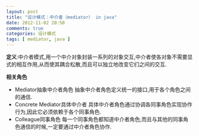 ```yaml
---
layout: post
title: "设计模式：中介者（mediator） in java"
date: 2012-11-02 20:50
comments: true
categories: 设计模式
tags: [ mediator, java ]
---
```

**定义**:中介者模式,用一个中介对象封装一系列的对象交互,中介者使各对象不需要显式的相互作用,从而使其耦合松散,而且可以独立地改变它们之间的交互.

**相关角色**

- Mediator抽象中介者角色
抽象中介者角色定义统一的接口,用于各个角色之间的通信.
- Concrete Mediator具体中介者
具体中介者角色通过协调各同事角色实现协作行为,因此它必须依赖于各个同事角色.
- Colleague同事角色
每一个同事角色都知道中介者角色,而且与其他的同事角色通信的时候,一定要通过中介者角色协作.
